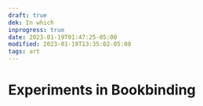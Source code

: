```yaml
---
draft: true
dek: In which
inprogress: true
date: 2023-01-19T01:47:25-05:00
modified: 2023-01-19T13:35:02-05:00
tags: art
---
```


# Experiments in Bookbinding
